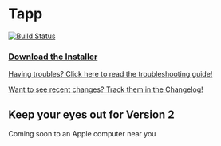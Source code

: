 # Tapp
[![Build Status](https://travis-ci.org/HudsonGraeme/Tapp-Tesla-macOS.svg?branch=master)](https://travis-ci.org/HudsonGraeme/Tapp-Tesla-macOS)

### [Download the Installer](https://github.com/HudsonGraeme/Tapp-Tesla-macOS/releases/tag/1.5i) ###


[Having troubles? Click here to read the troubleshooting guide!](https://github.com/HudsonGraeme/Tapp-Tesla-macOS/wiki/Troubleshooting)

[Want to see recent changes? Track them in the Changelog!](https://github.com/HudsonGraeme/Tapp-Tesla-macOS/CHANGELOG.md)

## Keep your eyes out for Version 2 ##

Coming soon to an Apple computer near you
